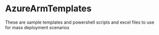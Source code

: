 # AzureArmTemplates
These are sample templates and powershell scripts and excel files to use for mass deployment scenarios
